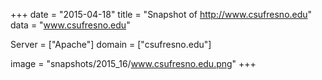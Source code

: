 
+++
date = "2015-04-18"
title = "Snapshot of http://www.csufresno.edu"
data = "www.csufresno.edu"

Server = ["Apache"]
domain = ["csufresno.edu"]

  image = "snapshots/2015_16/www.csufresno.edu.png"
+++
#
